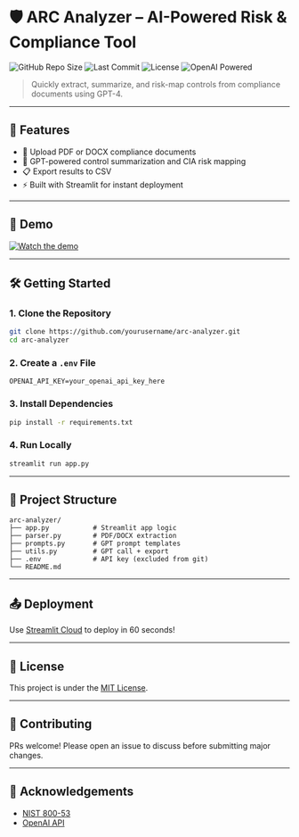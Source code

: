 # 🛡️ ARC Analyzer – AI-Powered Risk & Compliance Tool

![GitHub Repo Size](https://img.shields.io/github/repo-size/yourusername/arc-analyzer)
![Last Commit](https://img.shields.io/github/last-commit/yourusername/arc-analyzer)
![License](https://img.shields.io/github/license/yourusername/arc-analyzer)
![OpenAI Powered](https://img.shields.io/badge/AI-GPT4-blueviolet)

> Quickly extract, summarize, and risk-map controls from compliance documents using GPT-4.

---

## 🚀 Features

- 📄 Upload PDF or DOCX compliance documents
- 🤖 GPT-powered control summarization and CIA risk mapping
- 📋 Export results to CSV
- ⚡ Built with Streamlit for instant deployment

---

## 🧪 Demo

[![Watch the demo](https://img.shields.io/badge/Demo-YouTube-red)](https://your-youtube-link.com)

---

## 🛠️ Getting Started

### 1. Clone the Repository

```bash
git clone https://github.com/yourusername/arc-analyzer.git
cd arc-analyzer
```

### 2. Create a `.env` File

```env
OPENAI_API_KEY=your_openai_api_key_here
```

### 3. Install Dependencies

```bash
pip install -r requirements.txt
```

### 4. Run Locally

```bash
streamlit run app.py
```

---

## 📁 Project Structure

```
arc-analyzer/
├── app.py           # Streamlit app logic
├── parser.py        # PDF/DOCX extraction
├── prompts.py       # GPT prompt templates
├── utils.py         # GPT call + export
├── .env             # API key (excluded from git)
└── README.md
```

---

## 📤 Deployment

Use [Streamlit Cloud](https://streamlit.io/cloud) to deploy in 60 seconds!

---

## 📄 License

This project is under the [MIT License](LICENSE).

---

## 🤝 Contributing

PRs welcome! Please open an issue to discuss before submitting major changes.

---

## 🙏 Acknowledgements

- [NIST 800-53](https://csrc.nist.gov/publications/detail/sp/800-53/rev-5/final)
- [OpenAI API](https://platform.openai.com/)
